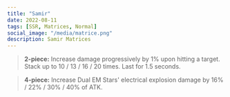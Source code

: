 ```yaml
---
title: "Samir"
date: 2022-08-11
tags: [SSR, Matrices, Normal]
social_image: "/media/matrice.png"
description: Samir Matrices
---
```


> **2-piece:** Increase damage progressively by 1% upon hitting a target. Stack up to 10 / 13 / 16 / 20 times. Last for 1.5 seconds.

> **4-piece:** Increase Dual EM Stars' electrical explosion damage by 16% / 22% / 30% / 40% of ATK.
